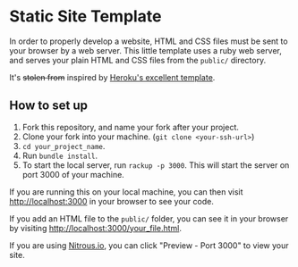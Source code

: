 Static Site Template
==============================

In order to properly develop a website, HTML and CSS files must be sent to your
browser by a web server. This little template uses a ruby web server, and
serves your plain HTML and CSS files from the `public/` directory.

It's ~~stolen from~~ inspired by [Heroku's excellent template](https://devcenter.heroku.com/articles/static-sites-ruby).

## How to set up

1. Fork this repository, and name your fork after your project.
2. Clone your fork into your machine. (`git clone <your-ssh-url>`)
3. `cd your_project_name`.
4. Run `bundle install`.
5. To start the local server, run `rackup -p 3000`. This will start the server
on port 3000 of your machine.

If you are running this on your local machine, you can then visit
<http://localhost:3000> in your browser to see your code.

If you add an HTML file to the `public/` folder, you can see it in your browser
by visiting <http://localhost:3000/your_file.html>.

If you are using [Nitrous.io](http://nitrous.io), you can click "Preview -
Port 3000" to view your site.
